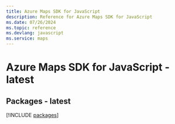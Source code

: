 ```yaml
---
title: Azure Maps SDK for JavaScript
description: Reference for Azure Maps SDK for JavaScript
ms.date: 07/26/2024
ms.topic: reference
ms.devlang: javascript
ms.service: maps
---
```

# Azure Maps SDK for JavaScript - latest
## Packages - latest
[!INCLUDE [packages](maps-index.md)]